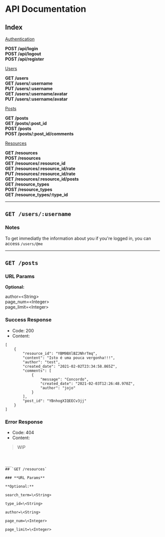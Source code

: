 # API Documentation


## Index

<ins>Authentication</ins>

**POST /api/login**<br/>
**POST /api/logout**<br/>
**POST /api/register**<br/>

<ins>Users</ins>

**GET /users**<br/>
**GET /users/:username**<br/>
**PUT /users/:username**<br/>
**GET /users/:username/avatar**<br/>
**PUT /users/:username/avatar**<br/>

<ins>Posts</ins>

**GET /posts**<br/>
**GET /posts/:post_id**<br/>
**POST /posts**<br/>
**POST /posts/:post_id/comments**<br/>

<ins>Resources</ins>

**GET /resources**<br/>
**POST /resources**<br/>
**GET /resources/:resource_id**<br/>
**GET /resources/:resource_id/rate**<br/>
**PUT /resources/:resource_id/rate**<br/>
**GET /resources/:resource_id/posts**<br/>
**GET /resource_types**<br/>
**POST /resource_types**<br/>
**GET /resource_types/:type_id**<br/>

___
## `GET /users/:username`

### **Notes**
To get immediatly the information about you if you're logged in, you can access `/users/@me`
___
## `GET /posts`

### **URL Params**

**Optional:**

author=\<String> <br/>
page_num=\<Integer> <br/>
page_limit=\<Integer> <br/>

### **Success Response**

- Code: 200
- Content:
```
[
    {
        "resource_id": "YBM9BXlBZJNhrTmq",
        "content": "Isto é uma pouca vergonha!!!",
        "author": "test",
        "created_date": "2021-02-02T23:34:58.865Z",
        "comments": [
            {
                "message": "Concordo",
                "created_date": "2021-02-03T12:26:48.970Z",
                "author": "jojo"
            }
        ],
        "post_id": "YBnhogXIQEECv3jj"
    }
]
```

### **Error Response**
- Code: 404
- Content:
> WIP
```


___
## `GET /resources`

### **URL Params**

**Optional:**

search_term=\<String>

type_id=\<String>

author=\<String>

page_num=\<Integer>

page_limit=\<Integer>